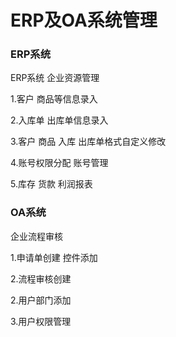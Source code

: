 # ERP及OA系统管理

### ERP系统

ERP系统 企业资源管理&#x20;

1.客户 商品等信息录入&#x20;

2.入库单 出库单信息录入&#x20;

3.客户 商品 入库 出库单格式自定义修改&#x20;

4.账号权限分配 账号管理&#x20;

5.库存 货款 利润报表&#x20;

### OA系统

企业流程审核&#x20;

1.申请单创建 控件添加&#x20;

2.流程审核创建&#x20;

2.用户部门添加&#x20;

3.用户权限管理
